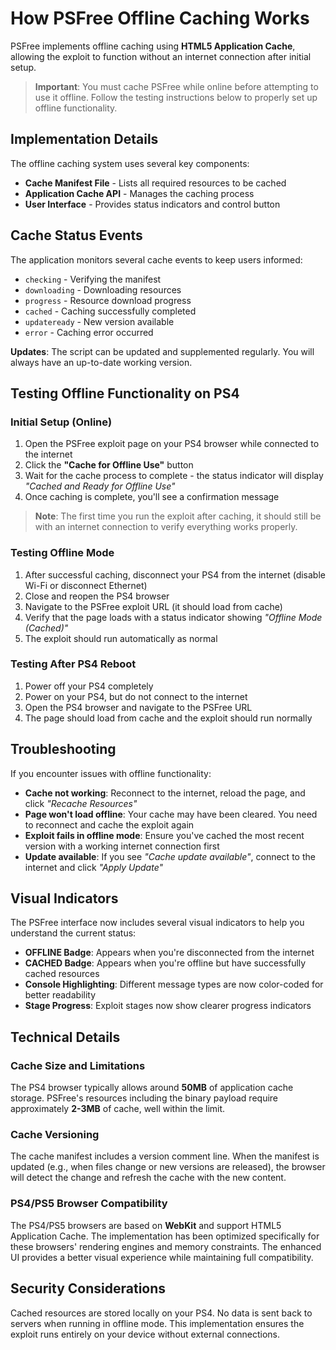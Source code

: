 # How PSFree Offline Caching Works

PSFree implements offline caching using **HTML5 Application Cache**, allowing the exploit to function without an internet connection after initial setup.

> **Important**: You must cache PSFree while online before attempting to use it offline. Follow the testing instructions below to properly set up offline functionality.

## Implementation Details

The offline caching system uses several key components:

- **Cache Manifest File** - Lists all required resources to be cached
- **Application Cache API** - Manages the caching process
- **User Interface** - Provides status indicators and control button

## Cache Status Events

The application monitors several cache events to keep users informed:

- `checking` - Verifying the manifest
- `downloading` - Downloading resources
- `progress` - Resource download progress
- `cached` - Caching successfully completed
- `updateready` - New version available
- `error` - Caching error occurred

**Updates**: The script can be updated and supplemented regularly. You will always have an up-to-date working version.

## Testing Offline Functionality on PS4

### Initial Setup (Online)

1. Open the PSFree exploit page on your PS4 browser while connected to the internet
2. Click the **"Cache for Offline Use"** button
3. Wait for the cache process to complete - the status indicator will display *"Cached and Ready for Offline Use"*
4. Once caching is complete, you'll see a confirmation message

> **Note**: The first time you run the exploit after caching, it should still be with an internet connection to verify everything works properly.

### Testing Offline Mode

1. After successful caching, disconnect your PS4 from the internet (disable Wi-Fi or disconnect Ethernet)
2. Close and reopen the PS4 browser
3. Navigate to the PSFree exploit URL (it should load from cache)
4. Verify that the page loads with a status indicator showing *"Offline Mode (Cached)"*
5. The exploit should run automatically as normal

### Testing After PS4 Reboot

1. Power off your PS4 completely
2. Power on your PS4, but do not connect to the internet
3. Open the PS4 browser and navigate to the PSFree URL
4. The page should load from cache and the exploit should run normally

## Troubleshooting

If you encounter issues with offline functionality:

- **Cache not working**: Reconnect to the internet, reload the page, and click *"Recache Resources"*
- **Page won't load offline**: Your cache may have been cleared. You need to reconnect and cache the exploit again
- **Exploit fails in offline mode**: Ensure you've cached the most recent version with a working internet connection first
- **Update available**: If you see *"Cache update available"*, connect to the internet and click *"Apply Update"*

## Visual Indicators

The PSFree interface now includes several visual indicators to help you understand the current status:

- **OFFLINE Badge**: Appears when you're disconnected from the internet
- **CACHED Badge**: Appears when you're offline but have successfully cached resources
- **Console Highlighting**: Different message types are now color-coded for better readability
- **Stage Progress**: Exploit stages now show clearer progress indicators

## Technical Details

### Cache Size and Limitations

The PS4 browser typically allows around **50MB** of application cache storage. PSFree's resources including the binary payload require approximately **2-3MB** of cache, well within the limit.

### Cache Versioning

The cache manifest includes a version comment line. When the manifest is updated (e.g., when files change or new versions are released), the browser will detect the change and refresh the cache with the new content.

### PS4/PS5 Browser Compatibility

The PS4/PS5 browsers are based on **WebKit** and support HTML5 Application Cache. The implementation has been optimized specifically for these browsers' rendering engines and memory constraints. The enhanced UI provides a better visual experience while maintaining full compatibility.

## Security Considerations

Cached resources are stored locally on your PS4. No data is sent back to servers when running in offline mode. This implementation ensures the exploit runs entirely on your device without external connections.

